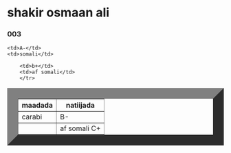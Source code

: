 <HTML>
<title>sadaq1</title>
<h1>shakir osmaan ali</h1>
<h3>003</h3>
<table border="25"> 
<tr>
<th> maadada</th>
<th>natiijada</th>
</tr>
<tr>

<td>carabi</td>
<td>B-</td>
</tr>
<tr>

<td></td>
<td>af somali C+</td>
</tr>
<tr>
   
    <td>A-</td>
    <td>somali</td>
</tr>
        <tr>
      
        <td>b+</td>
        <td>af somali</td>
        </tr>

</table>


</HTML>
